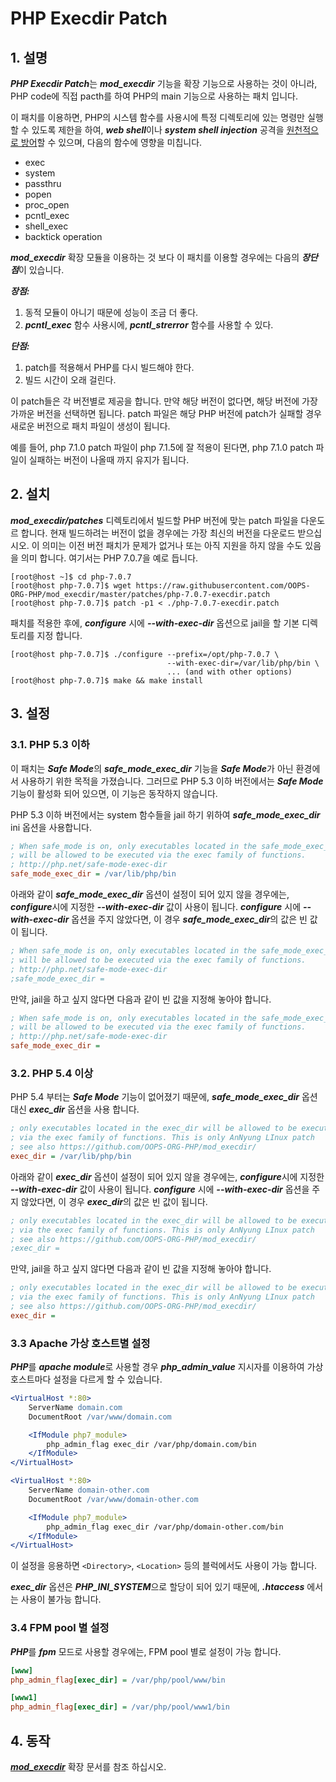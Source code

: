# PHP Execdir Patch

## 1. 설명

***PHP Execdir Patch***는 ***mod_execdir*** 기능을 확장 기능으로 사용하는 것이 아니라, PHP code에 직접 pacth를 하여 PHP의 main 기능으로 사용하는 패치 입니다.

이 패치를 이용하면, PHP의 시스템 함수를 사용시에 특정 디렉토리에 있는 명령만 실행할 수 있도록 제한을 하여, ***web shell***이나 ***system shell injection*** 공격을 <u>원천적으로 방어</u>할 수 있으며, 다음의 함수에 영향을 미칩니다.

 * exec
 * system
 * passthru
 * popen
 * proc_open
 * pcntl_exec
 * shell_exec
 * backtick operation


***mod_execdir*** 확장 모듈을 이용하는 것 보다 이 패치를 이용할 경우에는 다음의 ***장단점***이 있습니다.

***장점:***

1. 동적 모듈이 아니기 때문에 성능이 조금 더 좋다.
2. ***pcntl_exec*** 함수 사용시에, ***pcntl_strerror*** 함수를 사용할 수 있다.

***단점:***

1. patch를 적용해서 PHP를 다시 빌드해야 한다.
2. 빌드 시간이 오래 걸린다.

이 patch들은 각 버전별로 제공을 합니다. 만약 해당 버전이 없다면, 해당 버전에 가장 가까운 버전을 선택하면 됩니다. patch 파일은 해당 PHP 버전에 patch가 실패할 경우 새로운 버전으로 패치 파일이 생성이 됩니다.

예를 들어, php 7.1.0 patch 파일이 php 7.1.5에 잘 적용이 된다면, php 7.1.0 patch 파일이 실패하는 버전이 나올때 까지 유지가 됩니다.

## 2. 설치

***mod_execdir/patches*** 디렉토리에서 빌드할 PHP 버전에 맞는 patch 파일을 다운도르 합니다. 현재 빌드하려는 버전이 없을 경우에는 가장 최신의 버전을 다운로드 받으십시오. 이 의미는 이전 버전 패치가 문제가 없거나 또는 아직 지원을 하지 않을 수도 있음을 의미 합니다. 여기서는 PHP 7.0.7을 예로 듭니다.

```shell
[root@host ~]$ cd php-7.0.7
[root@host php-7.0.7]$ wget https://raw.githubusercontent.com/OOPS-ORG-PHP/mod_execdir/master/patches/php-7.0.7-execdir.patch
[root@host php-7.0.7]$ patch -p1 < ./php-7.0.7-execdir.patch
```

패치를 적용한 후에, ***configure*** 시에 ***--with-exec-dir*** 옵션으로 jail을 할 기본 디렉토리를 지정 합니다.

```shell
[root@host php-7.0.7]$ ./configure --prefix=/opt/php-7.0.7 \
                                   --with-exec-dir=/var/lib/php/bin \
                                   ... (and with other options)
[root@host php-7.0.7]$ make && make install
```

## 3. 설정

### 3.1. PHP 5.3 이하

이 패치는 ***Safe Mode***의 ***safe_mode_exec_dir*** 기능을 ***Safe Mode***가 아닌 환경에서 사용하기 위한 목적을 가졌습니다. 그러므로 PHP 5.3 이하 버전에서는 ***Safe Mode*** 기능이 활성화 되어 있으면, 이 기능은 동작하지 않습니다.

PHP 5.3 이하 버전에서는 system 함수들을 jail 하기 위하여 ***safe_mode_exec_dir*** ini 옵션을 사용합니다.

```ini
; When safe_mode is on, only executables located in the safe_mode_exec_dir
; will be allowed to be executed via the exec family of functions.
; http://php.net/safe-mode-exec-dir
safe_mode_exec_dir = /var/lib/php/bin
```

아래와 같이 ***safe_mode_exec_dir*** 옵션이 설정이 되어 있지 않을 경우에는, ***configure***시에 지정한 ***--with-exec-dir*** 값이 사용이 됩니다. ***configure*** 시에 ***--with-exec-dir*** 옵션을 주지 않았다면, 이 경우 ***safe_mode_exec_dir***의 값은 빈 값이 됩니다.

```ini
; When safe_mode is on, only executables located in the safe_mode_exec_dir
; will be allowed to be executed via the exec family of functions.
; http://php.net/safe-mode-exec-dir
;safe_mode_exec_dir =
```

만약, jail을 하고 싶지 않다면 다음과 같이 빈 값을 지정해 놓아야 합니다.

```ini
; When safe_mode is on, only executables located in the safe_mode_exec_dir
; will be allowed to be executed via the exec family of functions.
; http://php.net/safe-mode-exec-dir
safe_mode_exec_dir =
```

### 3.2. PHP 5.4 이상

PHP 5.4 부터는 ***Safe Mode*** 기능이 없어졌기 때문에, ***safe_mode_exec_dir*** 옵션 대신 ***exec_dir*** 옵션을 사용 합니다.

```ini
; only executables located in the exec_dir will be allowed to be executed
; via the exec family of functions. This is only AnNyung LInux patch
; see also https://github.com/OOPS-ORG-PHP/mod_execdir/
exec_dir = /var/lib/php/bin
```

아래와 같이 ***exec_dir*** 옵션이 설정이 되어 있지 않을 경우에는, ***configure***시에 지정한 ***--with-exec-dir*** 값이 사용이 됩니다. ***configure*** 시에 ***--with-exec-dir*** 옵션을 주지 않았다면, 이 경우 ***exec_dir***의 값은 빈 값이 됩니다.

```ini
; only executables located in the exec_dir will be allowed to be executed
; via the exec family of functions. This is only AnNyung LInux patch
; see also https://github.com/OOPS-ORG-PHP/mod_execdir/
;exec_dir =
```

만약, jail을 하고 싶지 않다면 다음과 같이 빈 값을 지정해 놓아야 합니다.

```ini
; only executables located in the exec_dir will be allowed to be executed
; via the exec family of functions. This is only AnNyung LInux patch
; see also https://github.com/OOPS-ORG-PHP/mod_execdir/
exec_dir =
```

### 3.3 Apache 가상 호스트별 설정

***PHP***를 ***apache module***로 사용할 경우 ***php_admin_value*** 지시자를 이용하여 가상 호스트마다 설정을 다르게 할 수 있습니다.
```apache
<VirtualHost *:80>
    ServerName domain.com
    DocumentRoot /var/www/domain.com

    <IfModule php7_module>
        php_admin_flag exec_dir /var/php/domain.com/bin
    </IfModule>
</VirtualHost>

<VirtualHost *:80>
    ServerName domain-other.com
    DocumentRoot /var/www/domain-other.com

    <IfModule php7_module>
        php_admin_flag exec_dir /var/php/domain-other.com/bin
    </IfModule>
</VirtualHost>
```

이 설정을 응용하면 ```<Directory>```, ```<Location>``` 등의 블럭에서도 사용이 가능 합니다.

***exec_dir*** 옵션은 ***PHP_INI_SYSTEM***으로 할당이 되어 있기 때문에, ***.htaccess*** 에서는 사용이 불가능 합니다.


### 3.4 FPM pool 별 설정

***PHP***를 ***fpm*** 모드로 사용할 경우에는, FPM pool 별로 설정이 가능 합니다.

```ini
[www]
php_admin_flag[exec_dir] = /var/php/pool/www/bin

[www1]
php_admin_flag[exec_dir] = /var/php/pool/www1/bin
```

## 4. 동작

[***mod_execdir***](https://github.com/OOPS-ORG-PHP/mod_execdir/blob/master/README.ko.md) 확장 문서를 참조 하십시오.

